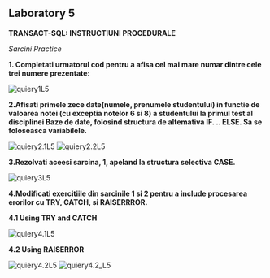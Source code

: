 
## Laboratory 5 
**TRANSACT-SQL: INSTRUCTIUNI PROCEDURALE** 

*Sarcini Practice*

**1. Completati urmatorul cod pentru a afisa cel mai mare numar dintre cele trei numere prezentate:**

![quiery1L5](https://github.com/nadiusa/Data_Base/blob/master/Lab5/sourcephoto/quiery1L5.png)

**2.Afisati primele zece date(numele, prenumele studentului) in functie de valoarea notei (cu exceptia notelor 6 si 8)
a studentului la primul test al disciplinei Baze de date, folosind structura de altemativa IF. .. ELSE. 
Sa se foloseasca variabilele.**

![quiery2.1L5](https://github.com/nadiusa/Data_Base/blob/master/Lab5/sourcephoto/quiery2.1L5.png)
![quiery2.2L5](https://github.com/nadiusa/Data_Base/blob/master/Lab5/sourcephoto/quiery2.2L5.png)

**3.Rezolvati aceesi sarcina, 1, apeland la structura selectiva CASE.**

![quiery3L5](https://github.com/nadiusa/Data_Base/blob/master/Lab5/sourcephoto/quiery3L5.png)

**4.Modificati exercitiile din sarcinile 1 si 2 pentru a include procesarea erorilor cu TRY, CATCH, si RAISERRROR.**

**4.1 Using TRY and CATCH**

![quiery4.1L5](https://github.com/nadiusa/Data_Base/blob/master/Lab5/sourcephoto/quiery4.1L5.png)

**4.2 Using RAISERROR**

![quiery4.2L5](https://github.com/nadiusa/Data_Base/blob/master/Lab5/sourcephoto/quiery4.2L5.png)
![quiery4.2_L5](https://github.com/nadiusa/Data_Base/blob/master/Lab5/sourcephoto/quiery4.2_L5.png)
